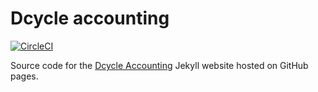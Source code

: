 Dcycle accounting
=====

[![CircleCI](https://circleci.com/gh/dcycle/dcycle-accounting/tree/master.svg?style=svg)](https://circleci.com/gh/dcycle/dcycle-accounting/tree/master)

Source code for the [Dcycle Accounting](https://accounting.dcycle.com) Jekyll website hosted on GitHub pages.
